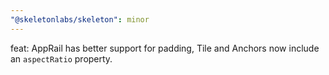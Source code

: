```yaml
---
"@skeletonlabs/skeleton": minor
---
```


feat: AppRail has better support for padding, Tile and Anchors now include an `aspectRatio` property.
